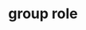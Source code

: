 ---
{
  "title": "group role",
  "description": "A set of user interface objects which are not intended to be included in a page summary or table of contents by assistive technologies.",
  "category": "aria",
  "keywords": [
    "group role"
  ],
  "last_test_date": "2019-01-06",
  "test_results_url": "https://a11ysupport.io/tech/aria/group_role",
  "test_url": "https://a11ysupport.io/tech/aria/group_role",
  "stats": {
    "dragon_win": {
      "chrome": {
        "76-78": "a"
      }
    },
    "jaws": {
      "chrome": {
        "92": "y"
      },
      "edge": {
        "92": "y"
      },
      "ie": {
        "11-11.134": "a"
      },
      "firefox": {
        "66-70": "a"
      }
    },
    "narrator": {
      "edge": {
        "44-44.17763.1.0": "a"
      }
    },
    "nvda": {
      "chrome": {
        "92": "y"
      },
      "edge": {
        "92": "y"
      },
      "firefox": {
        "67-70": "a"
      }
    },
    "va_and": {
      "and_chr": {
        "77-78": "a"
      }
    },
    "vc_macos": {
      "safari": {
        "13.0.2-13.0.4": "a"
      }
    },
    "vo_ios": {
      "ios_saf": {
        "12.3-13.3": "a"
      }
    },
    "vo_macos": {
      "safari": {
        "12.1.1-13.0.4": "y"
      }
    },
    "talkback": {
      "and_chr": {
        "75-78": "a"
      }
    },
    "orca": {
      "firefox": {
        "69-70": "y"
      }
    },
    "vc_ios": {
      "ios_saf": {
        "13.0-13.3": "a"
      }
    },
    "wsr": {
      "edge": {
        "44": "a"
      },
      "chrome": {
        "77-78": "a"
      }
    }
  },
  "links": {
    "ARIA spec for group": "https://www.w3.org/TR/wai-aria-1.1/#group"
  }
}
---
